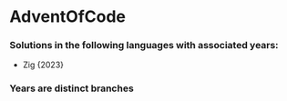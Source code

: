 # AdventOfCode 
### Solutions in the following languages with associated years: <br/>
<ul>
  <li>
    Zig {2023}
  </li>
</ul>
<h3>Years are distinct branches
</h3>
